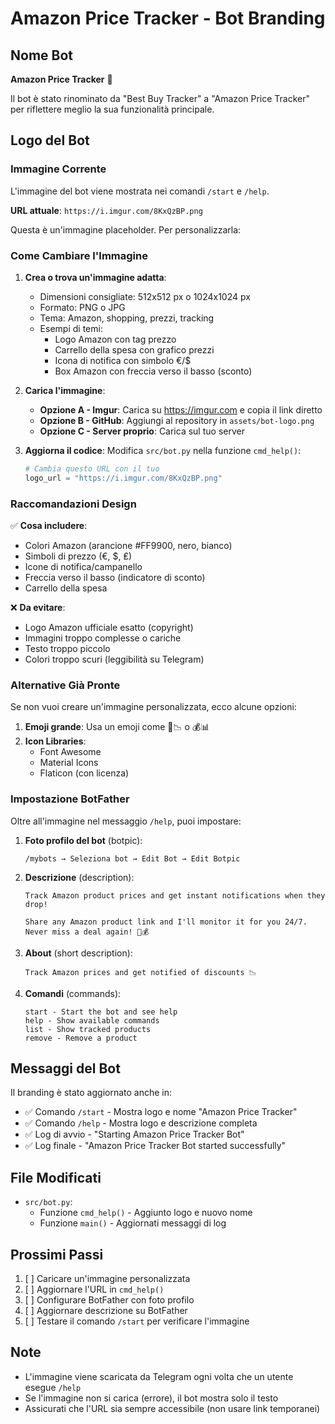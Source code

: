 # Amazon Price Tracker - Bot Branding

## Nome Bot
**Amazon Price Tracker** 🛒

Il bot è stato rinominato da "Best Buy Tracker" a "Amazon Price Tracker" per riflettere meglio la sua funzionalità principale.

## Logo del Bot

### Immagine Corrente
L'immagine del bot viene mostrata nei comandi `/start` e `/help`.

**URL attuale**: `https://i.imgur.com/8KxQzBP.png`

Questa è un'immagine placeholder. Per personalizzarla:

### Come Cambiare l'Immagine

1. **Crea o trova un'immagine adatta**:
   - Dimensioni consigliate: 512x512 px o 1024x1024 px
   - Formato: PNG o JPG
   - Tema: Amazon, shopping, prezzi, tracking
   - Esempi di temi:
     - Logo Amazon con tag prezzo
     - Carrello della spesa con grafico prezzi
     - Icona di notifica con simbolo €/$
     - Box Amazon con freccia verso il basso (sconto)

2. **Carica l'immagine**:
   - **Opzione A - Imgur**: Carica su https://imgur.com e copia il link diretto
   - **Opzione B - GitHub**: Aggiungi al repository in `assets/bot-logo.png`
   - **Opzione C - Server proprio**: Carica sul tuo server

3. **Aggiorna il codice**:
   Modifica `src/bot.py` nella funzione `cmd_help()`:
   ```python
   # Cambia questo URL con il tuo
   logo_url = "https://i.imgur.com/8KxQzBP.png"
   ```

### Raccomandazioni Design

✅ **Cosa includere**:
- Colori Amazon (arancione #FF9900, nero, bianco)
- Simboli di prezzo (€, $, ₤)
- Icone di notifica/campanello
- Freccia verso il basso (indicatore di sconto)
- Carrello della spesa

❌ **Da evitare**:
- Logo Amazon ufficiale esatto (copyright)
- Immagini troppo complesse o cariche
- Testo troppo piccolo
- Colori troppo scuri (leggibilità su Telegram)

### Alternative Già Pronte

Se non vuoi creare un'immagine personalizzata, ecco alcune opzioni:

1. **Emoji grande**: Usa un emoji come 🛒📉 o 💰📊
2. **Icon Libraries**: 
   - Font Awesome
   - Material Icons
   - Flaticon (con licenza)

### Impostazione BotFather

Oltre all'immagine nel messaggio `/help`, puoi impostare:

1. **Foto profilo del bot** (botpic):
   ```
   /mybots → Seleziona bot → Edit Bot → Edit Botpic
   ```

2. **Descrizione** (description):
   ```
   Track Amazon product prices and get instant notifications when they drop!
   
   Share any Amazon product link and I'll monitor it for you 24/7.
   Never miss a deal again! 🛒💰
   ```

3. **About** (short description):
   ```
   Track Amazon prices and get notified of discounts 📉
   ```

4. **Comandi** (commands):
   ```
   start - Start the bot and see help
   help - Show available commands
   list - Show tracked products
   remove - Remove a product
   ```

## Messaggi del Bot

Il branding è stato aggiornato anche in:

- ✅ Comando `/start` - Mostra logo e nome "Amazon Price Tracker"
- ✅ Comando `/help` - Mostra logo e descrizione completa
- ✅ Log di avvio - "Starting Amazon Price Tracker Bot"
- ✅ Log finale - "Amazon Price Tracker Bot started successfully"

## File Modificati

- `src/bot.py`:
  - Funzione `cmd_help()` - Aggiunto logo e nuovo nome
  - Funzione `main()` - Aggiornati messaggi di log

## Prossimi Passi

1. [ ] Caricare un'immagine personalizzata
2. [ ] Aggiornare l'URL in `cmd_help()`
3. [ ] Configurare BotFather con foto profilo
4. [ ] Aggiornare descrizione su BotFather
5. [ ] Testare il comando `/start` per verificare l'immagine

## Note

- L'immagine viene scaricata da Telegram ogni volta che un utente esegue `/help`
- Se l'immagine non si carica (errore), il bot mostra solo il testo
- Assicurati che l'URL sia sempre accessibile (non usare link temporanei)
